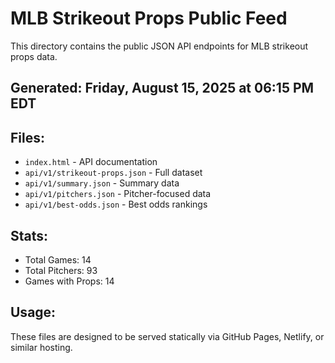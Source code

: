 # MLB Strikeout Props Public Feed

This directory contains the public JSON API endpoints for MLB strikeout props data.

## Generated: Friday, August 15, 2025 at 06:15 PM EDT

## Files:
- `index.html` - API documentation
- `api/v1/strikeout-props.json` - Full dataset
- `api/v1/summary.json` - Summary data
- `api/v1/pitchers.json` - Pitcher-focused data  
- `api/v1/best-odds.json` - Best odds rankings

## Stats:
- Total Games: 14
- Total Pitchers: 93
- Games with Props: 14

## Usage:
These files are designed to be served statically via GitHub Pages, Netlify, or similar hosting.
